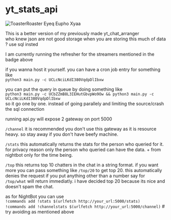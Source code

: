 # yt_stats_api
![ToasterRoaster Eyeq Eupho Xyaa](https://cronitor.io/badges/2AOCSO/production/1I2dyvqRJwTPnHEX-cdldqeYGZA.svg)

This is a better version of my previously made yt_chat_arranger </br>
who knew json are not good storage when you are storing this much of data ? 
use sql insted

I am currently running the refresher for the streamers mentioned in the badge above

if you wanna host it yourself. you can 
have a cron job entry for something like </br>
`python3 main.py -c UCLcNciLKdI380VqdpDlIbxw` </br>


you can put the query in queue by doing something like</br> `python3 main.py -c UCbZZmB8L3IEHutGbvpWo9Ow && python3 main.py -c UCLcNciLKdI380VqdpDlIbxw` </br>
so it go one by one. instead of going parallely and limiting the source/crash the sql connection

running api.py will expose 2 gateway on port 5000 </br>

`/channel` it is recommended you don't use this gateway as it is resource heavy. so stay away if you don't have beefy machine.</br>

`/stats` this automatically returns the stats for the person who queried for it. for privacy reason only the person who queried can have the data. + from nightbot only for the time being. 

`/top` this returns top 10 chatters in the chat in a string format. if you want more you can pass something like `/top/20` to get top 20. this automatically denies the request if you put anything other than a number say for `/top/what` will return immediatly. i have decided top 20 because its nice and doesn't spam the chat. 

as for NightBot 
you can use </br>`!commands add !stats $(urlfetch http://your_url:5000/stats)`
</br>`!commands add !channelstats $(urlfetch http://your_url:5000/channel)` # try avoiding as mentioned above
